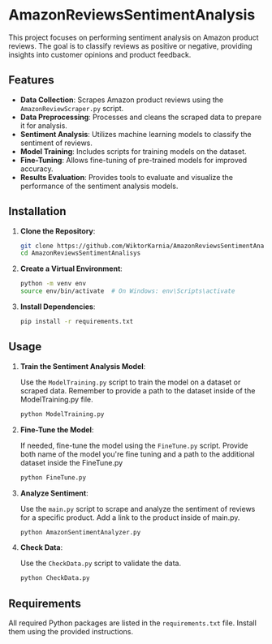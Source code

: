 # AmazonReviewsSentimentAnalysis

This project focuses on performing sentiment analysis on Amazon product reviews. The goal is to classify reviews as positive or negative, providing insights into customer opinions and product feedback.

## Features

- **Data Collection**: Scrapes Amazon product reviews using the `AmazonReviewScraper.py` script.
- **Data Preprocessing**: Processes and cleans the scraped data to prepare it for analysis.
- **Sentiment Analysis**: Utilizes machine learning models to classify the sentiment of reviews.
- **Model Training**: Includes scripts for training models on the dataset.
- **Fine-Tuning**: Allows fine-tuning of pre-trained models for improved accuracy.
- **Results Evaluation**: Provides tools to evaluate and visualize the performance of the sentiment analysis models.

## Installation

1. **Clone the Repository**:

   ```bash
   git clone https://github.com/WiktorKarnia/AmazonReviewsSentimentAnalisys.git
   cd AmazonReviewsSentimentAnalisys
   ```

2. **Create a Virtual Environment**:

   ```bash
   python -m venv env
   source env/bin/activate  # On Windows: env\Scripts\activate
   ```

3. **Install Dependencies**:

   ```bash
   pip install -r requirements.txt
   ```

## Usage

1. **Train the Sentiment Analysis Model**:

   Use the `ModelTraining.py` script to train the model on a dataset or scraped data. Remember to provide a path to the dataset inside of the ModelTraining.py file.

   ```bash
   python ModelTraining.py
   ```

2. **Fine-Tune the Model**:

   If needed, fine-tune the model using the `FineTune.py` script. Provide both name of the model you're fine tuning and a path to the additional dataset inside the FineTune.py

   ```bash
   python FineTune.py
   ```

3. **Analyze Sentiment**:

   Use the `main.py` script to scrape and analyze the sentiment of reviews for a specific product. Add a link to the product inside of main.py.

   ```bash
   python AmazonSentimentAnalyzer.py
   ```

4. **Check Data**:

   Use the `CheckData.py` script to validate the data.

   ```bash
   python CheckData.py
   ```


## Requirements

All required Python packages are listed in the `requirements.txt` file. Install them using the provided instructions.
